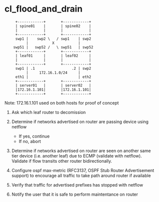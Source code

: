 # cl_flood_and_drain

```
     +------------+       +------------+
     | spine01    |       | spine02    |
     |            |       |            |
     +------------+       +------------+
     swp1 |    swp2 \   / swp1    | swp2
          |           X           |
    swp51 |   swp52 /   \ swp51   | swp52
     +------------+       +------------+
     | leaf01     |       | leaf02     |
     |            |       |            |
     +------------+       +------------+
     swp1 | .1                 .2 | swp2
          |     172.16.1.0/24     |
     eth1 |                       | eth2
     +------------+       +------------+
     | server01   |       | server02   |
     |172.16.1.101|       |172.16.1.101|
     +------------+       +------------+
```
Note: 172.16.1.101 used on both hosts for proof of concept

1. Ask which leaf router to decomission 

2. Determine if networks advertised on router are passing device using netflow
    * If yes, continue
    * If no, abort 

3. Determine if networks advertised on router are seen on another same tier device (i.e. another leaf) due to ECMP (validate with netflow). Validate if flow transits other router bidirectionally.

4. Configure ospf max-metric (RFC3137, OSPF Stub Router Advertisement support) to encourage all traffic to take path around router if available

5. Verify that traffic for advertised prefixes has stopped with netflow

6. Notify the user that it is safe to perform maintentance on  router

